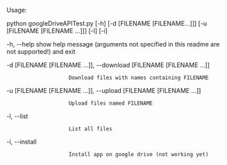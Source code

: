Usage:

python googleDriveAPITest.py [-h] [-d [FILENAME [FILENAME...]]] [-u [FILENAME [FILENAME ...]]] [-l] [-i]

  -h, --help            show help message (arguments not specified in this readme are not supported!) and exit
  
  -d [FILENAME [FILENAME ...]], --download [FILENAME [FILENAME ...]]
  
                        Download files with names containing FILENAME
                        
  -u [FILENAME [FILENAME ...]], --upload [FILENAME [FILENAME ...]]
  
                        Upload files named FILENAME
                        
  -l, --list            
 
                        List all files
  
  -i, --install         
  
                        Install app on google drive (not working yet)
  

